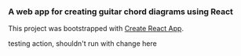 ### A web app for creating guitar chord diagrams using React

This project was bootstrapped with [Create React App](https://github.com/facebookincubator/create-react-app).

testing action, shouldn't run with change here

